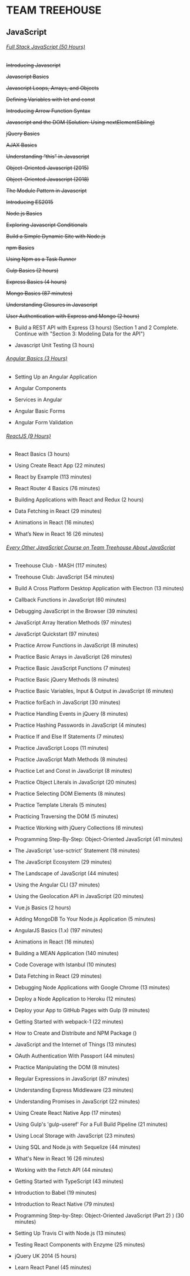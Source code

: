 # **TEAM TREEHOUSE**

## **JavaScript**

###### [Full Stack JavaScript (50 Hours)](https://teamtreehouse.com/tracks/full-stack-javascript)

~~Introducing Javascript~~

~~Javascript Basics~~

~~Javascript Loops, Arrays, and Objects~~

~~Defining Variables with let and const~~

~~Introducing Arrow Function Syntax~~

~~Javascript and the DOM (Solution: Using nextElementSibling)~~

~~jQuery Basics~~

~~AJAX Basics~~

~~Understanding “this” in Javascript~~

~~Object-Oriented Javascript (2015)~~

~~Object-Oriented Javascript (2018)~~

~~The Module Pattern in Javascript~~

~~Introducing ES2015~~

~~Node.js Basics~~

~~Exploring Javascript Conditionals~~

~~Build a Simple Dynamic Site with Node.js~~

~~npm Basics~~

~~Using Npm as a Task Runner~~ 

~~Gulp Basics (2 hours)~~

~~Express Basics (4 hours)~~

~~Mongo Basics (87 minutes)~~

~~Understanding Closures in Javascript~~

~~User Authentication with Express and Mongo (2 hours)~~

- Build a REST API with Express (3 hours) (Section 1 and 2 Complete. Continue with "Section 3: Modeling Data for the API")

- Javascript Unit Testing (3 hours)

###### [Angular Basics (3 Hours)](https://teamtreehouse.com/library/angular-basics-2)

- Setting Up an Angular Application

- Angular Components

- Services in Angular

- Angular Basic Forms

- Angular Form Validation

###### [ReactJS (9 Hours)](https://teamtreehouse.com/tracks/learn-react)

- React Basics (3 hours)

- Using Create React App (22 minutes)

- React by Example (113 minutes)

- React Router 4 Basics (76 minutes)

- Building Applications with React and Redux (2 hours)

- Data Fetching in React (29 minutes)

- Animations in React (16 minutes)

- What’s New in React 16 (26 minutes)

###### [Every Other JavaScript Course on Team Treehouse About JavaScript](https://teamtreehouse.com/library/topic:javascript/sort:difficulty)

- Treehouse Club - MASH (117 minutes)

- Treehouse Club: JavaScript (54 minutes)

- Build A Cross Platform Desktop Application with Electron (13 minutes)

- Callback Functions in JavaScript (60 minutes)

- Debugging JavaScript in the Browser (39 minutes)

- JavaScript Array Iteration Methods (97 minutes)

- JavaScript Quickstart (97 minutes)

- Practice Arrow Functions in JavaScript (8 minutes)

- Practice Basic Arrays in JavaScript (26 minutes)

- Practice Basic JavaScript Functions (7 minutes)

- Practice Basic jQuery Methods (8 minutes)

- Practice Basic Variables, Input & Output in JavaScript (6 minutes)

- Practice forEach in JavaScript (30 minutes)

- Practice Handling Events in jQuery (8 minutes)

- Practice Hashing Passwords in JavaScript (4 minutes)

- Practice If and Else If Statements (7 minutes)

- Practice JavaScript Loops (11 minutes)

- Practice JavaScript Math Methods (8 minutes)

- Practice Let and Const in JavaScript (8 minutes)

- Practice Object Literals in JavaScript (20 minutes)

- Practice Selecting DOM Elements (8 minutes)

- Practice Template Literals (5 minutes)

- Practicing Traversing the DOM (5 minutes)

- Practice Working with jQuery Collections (6 minutes)

- Programming Step-By-Step: Object-Oriented JavaScript (41 minutes)

- The JavaScript 'use-sctrict' Statement (18 minutes)

- The JavaScript Ecosystem (29 minutes)

- The Landscape of JavaScript (44 minutes)

- Using the Angular CLI (37 minutes)

- Using the Geolocation API in JavaScript (20 minutes)

- Vue.js Basics (2 hours)

- Adding MongoDB To Your Node.js Application (5 minutes)

- AngularJS Basics (1.x) (197 minutes)

- Animations in React (16 minutes)

- Building a MEAN Application (140 minutes)

- Code Coverage with Istanbul (10 minutes)

- Data Fetching in React (29 minutes)

- Debugging Node Applications with Google Chrome (13 minutes)

- Deploy a Node Application to Heroku (12 minutes)

- Deploy your App to GitHub Pages with Gulp (9 minutes)

- Getting Started with webpack-1 (22 minutes)

- How to Create and Distribute and NPM Package ()

- JavaScript and the Internet of Things (13 minutes)

- OAuth Authentication With Passport (44 minutes)

- Practice Manipulating the DOM (8  minutes)

- Regular Expressions in JavaScript (87 minutes)

- Understanding Express Middleware (23 minutes)

- Understanding Promises in JavaScript (22 minutes)

- Using Create React Native App (17 minutes)

- Using Gulp's 'gulp-useref' For a Full Build Pipeline (21 minutes)

- Using Local Storage with JavaScript (23 minutes)

- Using SQL and Node.js with Sequelize (44 minutes)

- What's New in React 16 (26 minutes)

- Working with the Fetch API (44 minutes)

- Getting Started with TypeScript (43  minutes)

- Introduction to Babel (19 minutes)

- Introduction to React Native (79 minutes)

- Programming Step-by-Step: Object-Oriented JavaScript (Part 2) ) (30 minutes)

- Setting Up Travis CI with Node.js (13 minutes)

- Testing React Components with Enzyme (25 minutes)

- jQuery UK 2014 (5 hours)

- Learn React Panel (45 minutes)